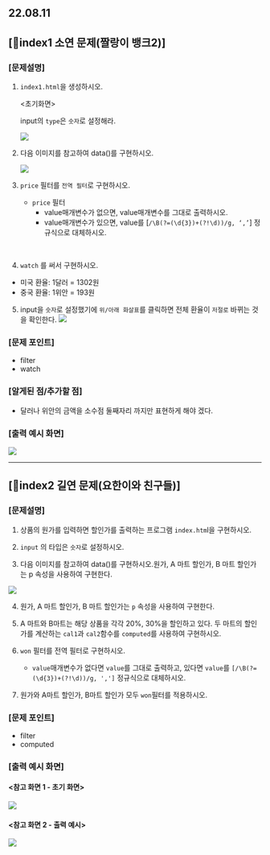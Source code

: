 ## 22.08.11

## [🦊index1 소연 문제(짤랑이 뱅크2)]

### [문제설명]

1. `index1.html`을 생성하시오.

   <초기화면>

   input의 `type`은 `숫자`로 설정해라.

   ![](../img/8_11_1.jpg)

2. 다음 이미지를 참고하여 data()를 구현하시오.

   ![](../img/8_11_2.jpg)

3. `price` 필터를 `전역 필터`로 구현하시오.
   - `price` 필터
     - value매개변수가 없으면, value매개변수를 그대로 출력하시오.
     - value매개변수가 있으면, value를 [`/\B(?=(\d{3})+(?!\d))/g, ‘,’`] 정규식으로 대체하시오.

<br>

4. `watch` 를 써서 구현하시오.

- 미국 환율: 1달러 = 1302원
- 중국 환율: 1위안 = 193원

5. input을 `숫자`로 설정했기에 `위/아래 화살표`를 클릭하면 전체 환율이 `저절로` 바뀌는 것을 확인한다.
   ![](../img/8_11_3.jpg)

### [문제 포인트]

- filter
- watch

### [알게된 점/추가할 점]

- 달러나 위안의 금액을 소수점 둘째자리 까지만 표현하게 해야 겠다.

### [출력 예시 화면]

![](../img/8_11_4.jpg)

<hr>

## [🐼index2 길연 문제(요한이와 친구들)]

### [문제설명]

1.  상품의 원가를 입력하면 할인가를 출력하는 프로그램 `index.htm`l을 구현하시오.

2.  `input` 의 타입은 `숫자`로 설정하시오.

3.  다음 이미지를 참고하여 data()를 구현하시오.원가, A 마트 할인가, B 마트 할인가는 p 속성을 사용하여 구현한다.

![](../img/8_11_5.png)

4.  원가, A 마트 할인가, B 마트 할인가는 `p` 속성을 사용하여 구현한다.

5.  A 마트와 B마트는 해당 상품을 각각 20%, 30%을 할인하고 있다. 두 마트의 할인가를 계산하는 `cal1`과 `cal2`함수를 `computed`를 사용하여 구현하시오.

6.  `won` 필터를 전역 필터로 구현하시오.

    - `value`매개변수가 없다면 `value`를 그대로 출력하고, 있다면 `value`를 `[/\B(?=(\d{3})+(?!\d))/g, ',']` 정규식으로 대체하시오.

7.  원가와 A마트 할인가, B마트 할인가 모두 `won`필터를 적용하시오.

### [문제 포인트]

- filter
- computed

### [출력 예시 화면]

#### <참고 화면 1 - 초기 화면>

![](../img/8_11_6.png)

#### <참고 화면 2 - 출력 예시>

![](../img/8_11_7.png)

